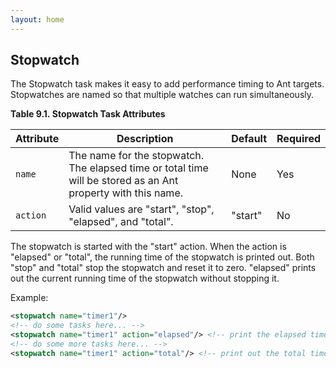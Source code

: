 ```yaml
---
layout: home
---
```

 Stopwatch
--------------------------------------

The Stopwatch task makes it easy to add performance timing to Ant targets. Stopwatches are named so that multiple watches can run simultaneously.

**Table 9.1. Stopwatch Task Attributes**

| Attribute | Description                                                                                                  | Default | Required |
|-----------|--------------------------------------------------------------------------------------------------------------|---------|----------|
| `name`  | The name for the stopwatch. The elapsed time or total time will be stored as an Ant property with this name. | None    | Yes      |
| `action`  | Valid values are "start", "stop", "elapsed", and "total".                                                    | "start" | No       |

The stopwatch is started with the "start" action. When the action is "elapsed" or "total", the running time of the stopwatch is printed out. Both "stop" and "total" stop the stopwatch and reset it to zero. "elapsed" prints out the current running time of the stopwatch without stopping it.

Example:

```xml
<stopwatch name="timer1"/>
<!-- do some tasks here... -->
<stopwatch name="timer1" action="elapsed"/> <!-- print the elapsed time -->
<!-- do some more tasks here... -->
<stopwatch name="timer1" action="total"/> <!-- print out the total time -->
```
